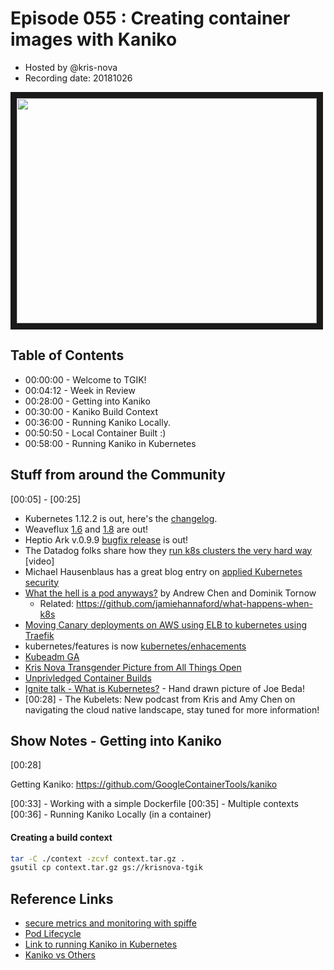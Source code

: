 # Episode 055 : Creating container images with Kaniko

- Hosted by @kris-nova
- Recording date: 20181026

<!--- Thumbnailed embed of the video, n8Xo_ghCIOSY is the video id from the youtube url --->

<a href="https://www.youtube.com/watch?v=rt0fqOekgjI
" target="_blank"><img src="http://img.youtube.com/vi/rt0fqOekgjI/hqdefault.jpg" width="480" height="360" border="10" /></a>

## Table of Contents

- 00:00:00 - Welcome to TGIK!
- 00:04:12 - Week in Review
- 00:28:00 - Getting into Kaniko
- 00:30:00 - Kaniko Build Context
- 00:36:00 - Running Kaniko Locally.
- 00:50:50 - Local Container Built :)
- 00:58:00 - Running Kaniko in Kubernetes

## Stuff from around the Community
[00:05] - [00:25]

- Kubernetes 1.12.2 is out, here's the [changelog](https://github.com/kubernetes/kubernetes/blob/master/CHANGELOG-1.12.md#v1122).
- Weaveflux [1.6](https://discuss.kubernetes.io/t/weave-flux-1-6-0-released/2574) and [1.8](https://discuss.kubernetes.io/t/weave-flux-1-8-0-is-out/3230) are out!
- Heptio Ark v.0.9.9 [bugfix release](https://discuss.kubernetes.io/t/heptio-ark-v0-9-9-bug-fix-release/3222) is out!
- The Datadog folks share how they [run k8s clusters the very hard way](https://www.youtube.com/watch?v=2dsCwp_j0yQ) [video]
- Michael Hausenblaus has a great blog entry on [applied Kubernetes security](https://medium.com/@mhausenblas/10-2018-cncf-meetup-on-applied-kubernetes-security-7293f3f9471f) 
- [What the hell is a pod anyways?](https://medium.com/@dominik.tornow/what-the-hell-is-a-pod-anyways-72e5534b892c) by Andrew Chen and Dominik Tornow
    - Related: https://github.com/jamiehannaford/what-happens-when-k8s
- [Moving Canary deployments on AWS using ELB to kubernetes using Traefik](https://tasdikrahman.me/2018/10/25/canary-deployments-on-AWS-and-kubernetes-using-traefik/)
- kubernetes/features is now [kubernetes/enhacements](https://github.com/kubernetes/enhancements)
- [Kubeadm GA](https://github.com/kubernetes/kubeadm/milestone/9)
- [Kris Nova Transgender Picture from All Things Open](https://www.instagram.com/p/BpSRR9IAWaa/)
- [Unprivledged Container Builds](https://kinvolk.io/blog/2018/04/towards-unprivileged-container-builds/)
- [Ignite talk - What is Kubernetes?](https://youtu.be/oXKVZvDRLIc?t=40) - Hand drawn picture of Joe Beda!
- [00:28] - The Kubelets: New podcast from Kris and Amy Chen on navigating the cloud native landscape, stay tuned for more information!

## Show Notes - Getting into Kaniko
[00:28] 

Getting Kaniko: https://github.com/GoogleContainerTools/kaniko

[00:33] - Working with a simple Dockerfile
[00:35] - Multiple contexts
[00:36] - Running Kaniko Locally (in a container)


 
#### Creating a build context

```bash
tar -C ./context -zcvf context.tar.gz .
gsutil cp context.tar.gz gs://krisnova-tgik
```

## Reference Links

 - [secure metrics and monitoring with spiffe](https://blog.scytale.io/secure-application-metrics-distributed-logging-with-spiffe-f54f9f798124)
 - [Pod Lifecycle](https://kubernetes.io/docs/concepts/workloads/pods/pod-lifecycle/)
 - [Link to running Kaniko in Kubernetes](https://github.com/GoogleContainerTools/kaniko#running-kaniko-in-a-kubernetes-cluster)
 - [Kaniko vs Others](https://github.com/GoogleContainerTools/kaniko/blob/master/README.md#comparison-with-other-tools)

